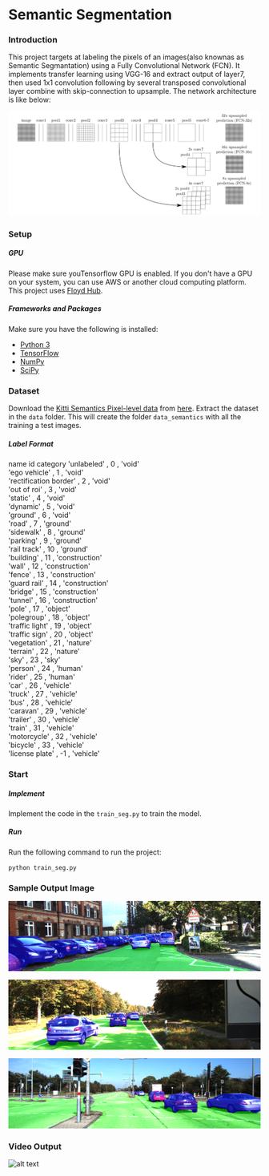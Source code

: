 # Semantic Segmentation
[//]: # "Image References"
[image1]: ./output_img/000152_10.png	"Image_sample1"
[image2]: ./output_img/000164_10.png	"Image_sample2"
[image3]: ./output_img/000052_10.png	"Image_sample3"
[image4]: ./output_video/multi_class_seg_FPS20.gif	"gif1"
[image5]: ./readme_img/FCN_architecfture.png	"Architecture"



### Introduction

This project targets at labeling the pixels of an images(also knownas as Semantic Segmantation) using a Fully Convolutional Network (FCN). It implements transfer learning using VGG-16 and extract output of layer7, then used 1x1 convolution following by several transposed convolutional layer combine with skip-connection to upsample. The network architecture is like below:

![alt text][image5]

### Setup
##### GPU
Please make sure youTensorflow GPU is enabled. If you don't have a GPU on your system, you can use AWS or another cloud computing platform. This project uses [Floyd Hub](https://www.floydhub.com/).
##### Frameworks and Packages
Make sure you have the following is installed:
 - [Python 3](https://www.python.org/)
 - [TensorFlow](https://www.tensorflow.org/)
 - [NumPy](http://www.numpy.org/)
 - [SciPy](https://www.scipy.org/)
### Dataset

Download the [Kitti Semantics Pixel-level data](http://www.cvlibs.net/datasets/kitti/eval_semseg.php?benchmark=semantics2015) from [here](http://www.cvlibs.net/download.php?file=data_semantics.zip).  Extract the dataset in the `data` folder.  This will create the folder `data_semantics` with all the training a test images.

##### Label Format

name                     		  id      		category
'unlabeled'            		 ,  0 ,   		  'void'            
'ego vehicle'         		 ,  1 ,   		  'void'            
'rectification border' 	 ,  2 ,   		  'void'            
'out of roi'           		 ,  3 ,   		  'void'            
'static'              		 ,  4 ,    		  'void'            
'dynamic'             		 ,  5 ,    		  'void'            
'ground'              		 ,  6 ,    		  'void'            
'road'                		 ,  7 ,    		  'ground'          
'sidewalk'             		 ,  8 ,   		  'ground'          
'parking'             		 ,  9 ,    		  'ground'          
'rail track'           		 , 10 ,    		  'ground'          
'building'            		 , 11 ,   		  'construction'    
'wall'                 		 , 12 ,   		  'construction'    
'fence'                		 , 13 ,   		  'construction'    
'guard rail'         		 , 14 ,  		  'construction'    
'bridge'               		 , 15 ,   		  'construction'    
'tunnel'               		 , 16 ,    		  'construction'    
'pole'                 		 , 17 ,   		  'object'          
'polegroup'            	 , 18 ,   		  'object'          
'traffic light'        		 , 19 ,   		  'object'          
'traffic sign'         		 , 20 ,   		  'object'          
'vegetation'           	 , 21 ,   		  'nature'          
'terrain'             		 , 22 ,    		  'nature'          
'sky'                  		 , 23 ,    		  'sky'             
'person'              		 , 24 ,   		  'human'           
'rider'               		 , 25 ,    		  'human'           
'car'                 		 , 26 ,    		  'vehicle'        
'truck'               		 , 27 ,    		  'vehicle'        
'bus'                		 , 28 ,    		  'vehicle'        
'caravan'             		 , 29 ,    		  'vehicle'        
'trailer'            		 , 30 ,    		  'vehicle'        
'train'               		 , 31 ,    		  'vehicle'        
'motorcycle'           	 , 32 ,   		  'vehicle'        
'bicycle'              		 , 33 ,    		  'vehicle'        
'license plate'       		 , -1 ,    		  'vehicle'        

### Start
##### Implement
Implement the code in the `train_seg.py` to train the model.
##### Run
Run the following command to run the project:
```
python train_seg.py
```
### Sample Output Image
![alt text][image1]

![alt text][image2]

![alt text][image3]

### Video Output

![alt text][image4]